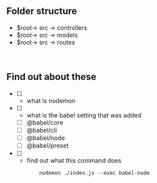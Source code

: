 ## Folder structure ##

- $root-> src -> controllers
- $root-> src -> models
- $root-> src -> routes

<br>

## Find out about these ##

- [ ] - what is nodemon
- [ ] - what is the babel setting that was added
  - [ ] @babel/core
  - [ ] @babel/cli
  - [ ] @babel/node
  - [ ] @babel/preset
- [ ] - find out what this command does 
    ``` 
        nodemon ./index.js --exec babel-node 
    ```
